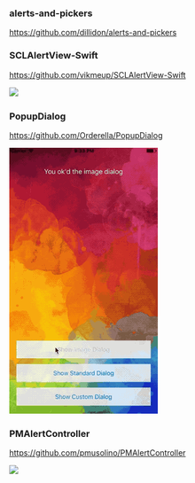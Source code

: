 ### alerts-and-pickers

https://github.com/dillidon/alerts-and-pickers

### SCLAlertView-Swift

https://github.com/vikmeup/SCLAlertView-Swift

![](https://raw.githubusercontent.com/vikmeup/SCPopUpView/master/successScreenshot.png)

### PopupDialog

https://github.com/Orderella/PopupDialog

![](https://github.com/Orderella/PopupDialog/raw/master/Assets/PopupDialog01.gif?raw=true)

### PMAlertController

https://github.com/pmusolino/PMAlertController

![](https://raw.githubusercontent.com/pmusolino/PMAlertController/master/preview_pmalertacontroller.png)
